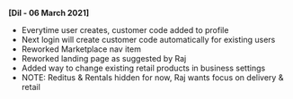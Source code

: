 **[Dil - 06 March 2021]**
- Everytime user creates, customer code added to profile
- Next login will create customer code automatically for existing users
- Reworked Marketplace nav item
- Reworked landing page as suggested by Raj
- Added way to change existing retail products in business settings
- NOTE: Reditus & Rentals hidden for now, Raj wants focus on delivery & retail